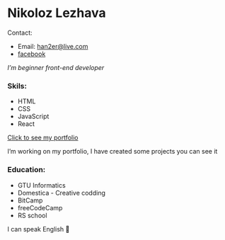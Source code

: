 # Nikoloz Lezhava

Contact:

* Email: han2er@live.com
* [facebook](fb.com/han2er)

_I’m beginner front-end developer_

### Skils:
* HTML
* CSS
* JavaScript
* React

[Click to see my portfolio](https://github.com/Han2er)

I’m working on my portfolio, I have created some projects you can see it

### Education:
* GTU Informatics
* Domestica - Creative codding
* BitCamp
* freeCodeCamp
* RS school

I can speak English :slightly_smiling_face:
